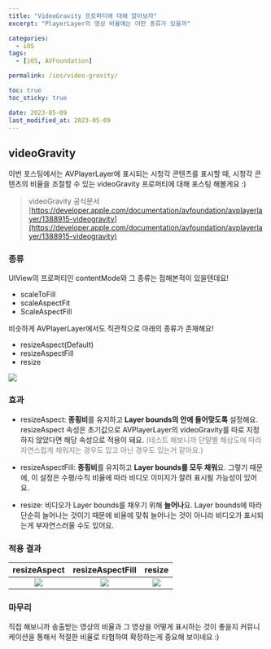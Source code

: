 ```yaml
---
title: "VideoGravity 프로퍼티에 대해 알아보자"
excerpt: "PlayerLayer의 영상 비율에는 어떤 종류가 있을까"

categories:
  - iOS
tags:
  - [iOS, AVFoundation]

permalink: /ios/video-gravity/

toc: true
toc_sticky: true

date: 2023-05-09
last_modified_at: 2023-05-09
---
```


## videoGravity

이번 포스팅에서는 AVPlayerLayer에 표시되는 시청각 콘텐츠를 표시할 때, 시청각 콘텐츠의 비율을 조절할 수 있는 videoGravity 프로퍼티에 대해 포스팅 해볼게요 :)

> videoGravity 공식문서
> [https://developer.apple.com/documentation/avfoundation/avplayerlayer/1388915-videogravity](https://developer.apple.com/documentation/avfoundation/avplayerlayer/1388915-videogravity)

### 종류

UIView의 프로퍼티인 contentMode와 그 종류는 접해본적이 있을텐데요!
- scaleToFill
- scaleAspectFit
- ScaleAspectFill

비슷하게 AVPlayerLayer에서도 직관적으로 아래의 종류가 존재해요!
- resizeAspect(Default)
- resizeAspectFill
- resize

![](https://velog.velcdn.com/images/textobey/post/fd7ba522-c997-444f-beba-d0aa9d140850/image.png)

### 효과
- resizeAspect: **종횡비**를 유지하고 **Layer bounds의 안에 들어맞도록** 설정해요.
resizeAspect 속성은 초기값으로 AVPlayerLayer의 videoGravity를 따로 지정하지 않았다면 해당 속성으로 적용이 돼요.
<span style="color: #808080">(테스트 해보니까 단말별 해상도에 따라 자연스럽게 채워지는 경우도 있고 아닌 경우도 있는거 같아요.)</span>

- resizeAspectFill: **종횡비**를 유지하고 **Layer bounds를 모두 채워**요.
그렇기 때문에, 이 설정은 수평/수직 비율에 따라 비디오 이미지가 잘려 표시될 가능성이 있어요.

- resize: 비디오가 Layer bounds를 채우기 위해 **늘어나**요.
Layer bounds에 따라 단순히 늘어나는 것이기 때문에 비율에 맞춰 늘어나는 것이 아니라 비디오가 표시되는게 부자연스러울 수도 있어요.


### 적용 결과

|                         resizeAspect                         |                       resizeAspectFill                       |                            resize                            |
| :----------------------------------------------------------: | :----------------------------------------------------------: | :----------------------------------------------------------: |
| ![](https://velog.velcdn.com/images/textobey/post/b1246afb-8370-4a0d-aea4-a40b8874bf54/image.PNG) | ![](https://velog.velcdn.com/images/textobey/post/50de1d9f-c091-4e08-8b53-bae2709de821/image.PNG) | ![](https://velog.velcdn.com/images/textobey/post/0e13c9ab-d6cd-417a-8fea-92e5cb4f020a/image.PNG) |


### 마무리

직접 해보니까 송출받는 영상의 비율과 그 영상을 어떻게 표시하는 것이 좋을지 커뮤니케이션을 통해서 적절한 비율로 타협하여 확정하는게 중요해 보이네요 :)

